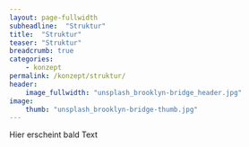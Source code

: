 ```yaml
---
layout: page-fullwidth
subheadline:  "Struktur"
title:  "Struktur"
teaser: "Struktur"
breadcrumb: true
categories:
    - konzept
permalink: /konzept/struktur/
header:
    image_fullwidth: "unsplash_brooklyn-bridge_header.jpg"
image:
    thumb: "unsplash_brooklyn-bridge-thumb.jpg"
---
```


Hier erscheint bald Text